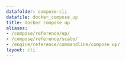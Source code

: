 ```yaml
---
datafolder: compose-cli
datafile: docker_compose_up
title: docker compose up
aliases:
- /compose/reference/up/
- /compose/reference/scale/
- /engine/reference/commandline/compose_up/
layout: cli
---
```


<!--
抱歉，此页面的内容是根据 Docker 源代码自动生成的。如果您想建议更改此处显示的文本，您需要通过搜索此仓库来找到该字符串：
https://www.github.com/docker/compose
-->
